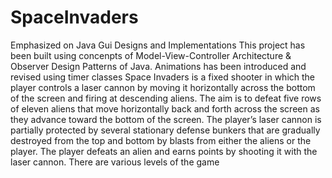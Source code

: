 # SpaceInvaders

Emphasized on Java Gui Designs and Implementations
This project has been built using concenpts of Model-View-Controller Architecture & Observer Design Patterns of Java.
Animations has been introduced and revised using timer classes
Space Invaders is a fixed shooter in which the player controls a laser cannon
by moving it horizontally across the bottom of the screen and firing at descending aliens. The aim is to
defeat five rows of eleven aliens that move horizontally back and forth across the screen as they advance
toward the bottom of the screen. The player’s laser cannon is partially protected by several stationary
defense bunkers that are gradually destroyed from the top and bottom by blasts from either the aliens or
the player. The player defeats an alien and earns points by shooting it with the laser cannon. There are
various levels of the game
